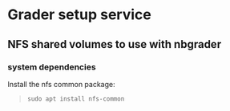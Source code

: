 # Grader setup service


## NFS shared volumes to use with nbgrader

### system dependencies

Install the nfs common package:

> `sudo apt install nfs-common`
